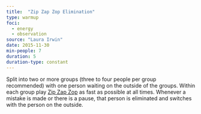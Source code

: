 ```yaml
---
title:  "Zip Zap Zop Elimination"
type: warmup
foci:
  - energy
  - observation
source: "Laura Irwin"
date: 2015-11-30
min-people: 7
duration: 5
duration-type: constant
---
```

Split into two or more groups (three to four people per group recommended) with one person waiting on the outside of the groups.
Within each group play [Zip Zap Zop](../zip-zap-zop/) as fast as possible at all times.
Whenever a mistake is made or there is a pause, that person is eliminated and switches with the person on the outside.

